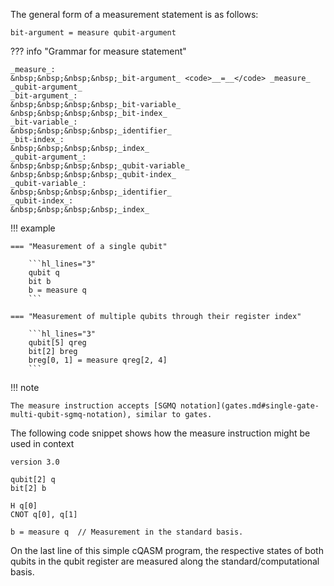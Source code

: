 The general form of a measurement statement is as follows:

`bit-argument = measure qubit-argument`

??? info "Grammar for measure statement"
    
    _measure_:  
    &nbsp;&nbsp;&nbsp;&nbsp;_bit-argument_ <code>__=__</code> _measure_ _qubit-argument_  
    _bit-argument_:  
    &nbsp;&nbsp;&nbsp;&nbsp;_bit-variable_  
    &nbsp;&nbsp;&nbsp;&nbsp;_bit-index_  
    _bit-variable_:  
    &nbsp;&nbsp;&nbsp;&nbsp;_identifier_  
    _bit-index_:  
    &nbsp;&nbsp;&nbsp;&nbsp;_index_  
    _qubit-argument_:  
    &nbsp;&nbsp;&nbsp;&nbsp;_qubit-variable_  
    &nbsp;&nbsp;&nbsp;&nbsp;_qubit-index_  
    _qubit-variable_:  
    &nbsp;&nbsp;&nbsp;&nbsp;_identifier_  
    _qubit-index_:  
    &nbsp;&nbsp;&nbsp;&nbsp;_index_  

!!! example
    
    === "Measurement of a single qubit"
    
        ```hl_lines="3"
        qubit q
        bit b
        b = measure q
        ```
    
    === "Measurement of multiple qubits through their register index"
    
        ```hl_lines="3"
        qubit[5] qreg
        bit[2] breg
        breg[0, 1] = measure qreg[2, 4]
        ```

!!! note

    The measure instruction accepts [SGMQ notation](gates.md#single-gate-multi-qubit-sgmq-notation), similar to gates.

The following code snippet shows how the measure instruction might be used in context

```linenums="1" hl_lines="9"
version 3.0

qubit[2] q
bit[2] b

H q[0]
CNOT q[0], q[1]

b = measure q  // Measurement in the standard basis.
```

On the last line of this simple cQASM program,
the respective states of both qubits in the qubit register are measured along the standard/computational basis.
